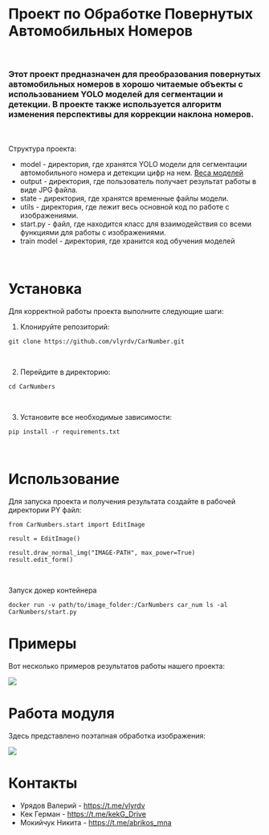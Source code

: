 # Проект по Обработке Повернутых Автомобильных Номеров
<br>

<h3>Этот проект предназначен для преобразования повернутых автомобильных номеров в хорошо читаемые объекты с использованием YOLO моделей для сегментации и детекции. В проекте также используется алгоритм изменения перспективы для коррекции наклона номеров.</h3>

<br><br>
Структура проекта:
- model - директория, где хранятся YOLO модели для сегментации автомобильного номера и детекции цифр на нем. <a href='https://drive.google.com/drive/folders/1rCS31VnUAdvCUPKy43iHybVIL0doNcP0?usp=sharing'> Веса моделей <a>
- output - директория, где пользователь получает результат работы в виде JPG файла.
- state - директория, где хранятся временные файлы модели.
- utils - директория, где лежит весь основной код по работе с изображениями.
- start.py - файл, где находится класс для взаимодействия со всеми функциями для работы с изображениями.
- train model - директория, где хранится код обучения моделей

<br>

# Установка

Для корректной работы проекта выполните следующие шаги:

1. Клонируйте репозиторий:
```
git clone https://github.com/vlyrdv/CarNumber.git
```
<br>

2. Перейдите в директорию:
```
cd CarNumbers
```
<br>

3. Установите все необходимые зависимости:
```
pip install -r requirements.txt
```
<br>

# Использование

Для запуска проекта и получения результата создайте в рабочей директории PY файл:

```
from CarNumbers.start import EditImage

result = EditImage()

result.draw_normal_img("IMAGE-PATH", max_power=True)
result.edit_form()
```
<br>

Запуск докер контейнера

```
docker run -v path/to/image_folder:/CarNumbers car_num ls -al CarNumbers/start.py
```

# Примеры
Вот несколько примеров результатов работы нашего проекта:

<img src="https://github.com/vlyrdv/CarNumber/assets/61351039/104615ac-3c25-4972-9f03-2197c464f7b2">

<br>

# Работа модуля
Здесь представлено поэтапная обработка изображения:

<img src="https://github.com/vlyrdv/CarNumber/assets/83396238/3f30722b-43bf-4d7b-954a-0712dbde2d19">

<br>



# Контакты
- Урядов Валерий - https://t.me/vlyrdv
- Кек Герман - https://t.me/kekG_Drive
- Мокийчук Никита - https://t.me/abrikos_mna
